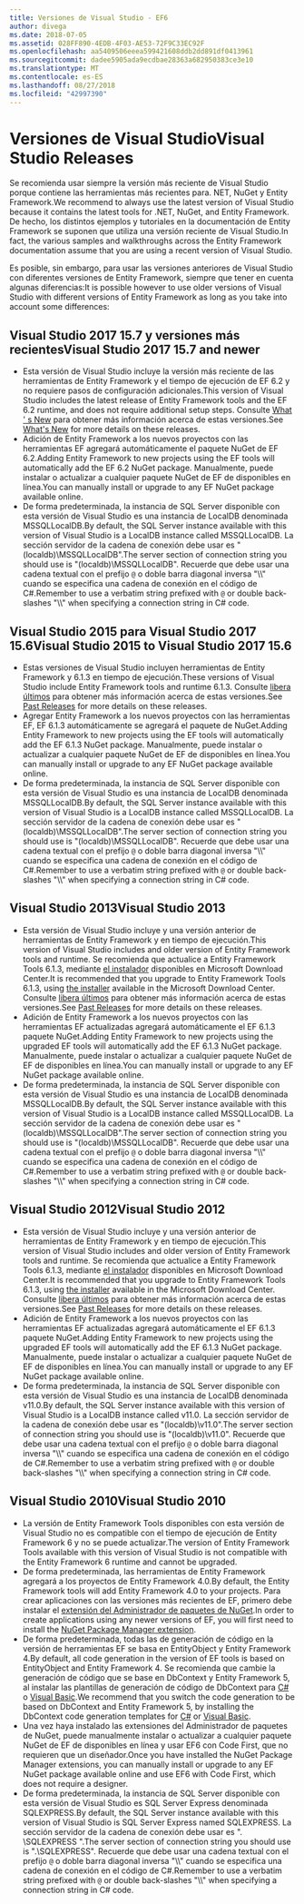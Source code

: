 ```yaml
---
title: Versiones de Visual Studio - EF6
author: divega
ms.date: 2018-07-05
ms.assetid: 028FF890-4EDB-4F03-AE53-72F9C33EC92F
ms.openlocfilehash: aa5409506eeea599421608ddb2dd891df0413961
ms.sourcegitcommit: dadee5905ada9ecdbae28363a682950383ce3e10
ms.translationtype: MT
ms.contentlocale: es-ES
ms.lasthandoff: 08/27/2018
ms.locfileid: "42997390"
---
```

# <a name="visual-studio-releases"></a><span data-ttu-id="9fbaa-102">Versiones de Visual Studio</span><span class="sxs-lookup"><span data-stu-id="9fbaa-102">Visual Studio Releases</span></span>

<span data-ttu-id="9fbaa-103">Se recomienda usar siempre la versión más reciente de Visual Studio porque contiene las herramientas más recientes para. NET, NuGet y Entity Framework.</span><span class="sxs-lookup"><span data-stu-id="9fbaa-103">We recommend to always use the latest version of Visual Studio because it contains the latest tools for .NET, NuGet, and Entity Framework.</span></span>
<span data-ttu-id="9fbaa-104">De hecho, los distintos ejemplos y tutoriales en la documentación de Entity Framework se suponen que utiliza una versión reciente de Visual Studio.</span><span class="sxs-lookup"><span data-stu-id="9fbaa-104">In fact, the various samples and walkthroughs across the Entity Framework documentation assume that you are using a recent version of Visual Studio.</span></span>

<span data-ttu-id="9fbaa-105">Es posible, sin embargo, para usar las versiones anteriores de Visual Studio con diferentes versiones de Entity Framework, siempre que tener en cuenta algunas diferencias:</span><span class="sxs-lookup"><span data-stu-id="9fbaa-105">It is possible however to use older versions of Visual Studio with different versions of Entity Framework as long as you take into account some differences:</span></span>

## <a name="visual-studio-2017-157-and-newer"></a><span data-ttu-id="9fbaa-106">Visual Studio 2017 15.7 y versiones más recientes</span><span class="sxs-lookup"><span data-stu-id="9fbaa-106">Visual Studio 2017 15.7 and newer</span></span>

- <span data-ttu-id="9fbaa-107">Esta versión de Visual Studio incluye la versión más reciente de las herramientas de Entity Framework y el tiempo de ejecución de EF 6.2 y no requiere pasos de configuración adicionales.</span><span class="sxs-lookup"><span data-stu-id="9fbaa-107">This version of Visual Studio includes the latest release of Entity Framework tools and the EF 6.2 runtime, and does not require additional setup steps.</span></span>
<span data-ttu-id="9fbaa-108">Consulte [What ' s New](~/ef6/what-is-new/index.md) para obtener más información acerca de estas versiones.</span><span class="sxs-lookup"><span data-stu-id="9fbaa-108">See [What's New](~/ef6/what-is-new/index.md) for more details on these releases.</span></span>
- <span data-ttu-id="9fbaa-109">Adición de Entity Framework a los nuevos proyectos con las herramientas EF agregará automáticamente el paquete NuGet de EF 6.2.</span><span class="sxs-lookup"><span data-stu-id="9fbaa-109">Adding Entity Framework to new projects using the EF tools will automatically add the EF 6.2 NuGet package.</span></span>
<span data-ttu-id="9fbaa-110">Manualmente, puede instalar o actualizar a cualquier paquete NuGet de EF de disponibles en línea.</span><span class="sxs-lookup"><span data-stu-id="9fbaa-110">You can manually install or upgrade to any EF NuGet package available online.</span></span>
- <span data-ttu-id="9fbaa-111">De forma predeterminada, la instancia de SQL Server disponible con esta versión de Visual Studio es una instancia de LocalDB denominada MSSQLLocalDB.</span><span class="sxs-lookup"><span data-stu-id="9fbaa-111">By default, the SQL Server instance available with this version of Visual Studio is a LocalDB instance called MSSQLLocalDB.</span></span>
<span data-ttu-id="9fbaa-112">La sección servidor de la cadena de conexión debe usar es "(localdb)\\MSSQLLocalDB".</span><span class="sxs-lookup"><span data-stu-id="9fbaa-112">The server section of connection string you should use is "(localdb)\\MSSQLLocalDB".</span></span>
<span data-ttu-id="9fbaa-113">Recuerde que debe usar una cadena textual con el prefijo `@` o doble barra diagonal inversa "\\\\" cuando se especifica una cadena de conexión en el código de C#.</span><span class="sxs-lookup"><span data-stu-id="9fbaa-113">Remember to use a verbatim string prefixed with `@` or double back-slashes "\\\\" when specifying a connection string in C# code.</span></span>  


## <a name="visual-studio-2015-to-visual-studio-2017-156"></a><span data-ttu-id="9fbaa-114">Visual Studio 2015 para Visual Studio 2017 15.6</span><span class="sxs-lookup"><span data-stu-id="9fbaa-114">Visual Studio 2015 to Visual Studio 2017 15.6</span></span>

- <span data-ttu-id="9fbaa-115">Estas versiones de Visual Studio incluyen herramientas de Entity Framework y 6.1.3 en tiempo de ejecución.</span><span class="sxs-lookup"><span data-stu-id="9fbaa-115">These versions of Visual Studio include Entity Framework tools and runtime 6.1.3.</span></span>
<span data-ttu-id="9fbaa-116">Consulte [libera últimos](~/ef6/what-is-new/past-releases.md#ef-613) para obtener más información acerca de estas versiones.</span><span class="sxs-lookup"><span data-stu-id="9fbaa-116">See [Past Releases](~/ef6/what-is-new/past-releases.md#ef-613) for more details on these releases.</span></span>
- <span data-ttu-id="9fbaa-117">Agregar Entity Framework a los nuevos proyectos con las herramientas EF, EF 6.1.3 automáticamente se agregará el paquete de NuGet.</span><span class="sxs-lookup"><span data-stu-id="9fbaa-117">Adding Entity Framework to new projects using the EF tools will automatically add the EF 6.1.3 NuGet package.</span></span>
<span data-ttu-id="9fbaa-118">Manualmente, puede instalar o actualizar a cualquier paquete NuGet de EF de disponibles en línea.</span><span class="sxs-lookup"><span data-stu-id="9fbaa-118">You can manually install or upgrade to any EF NuGet package available online.</span></span>
- <span data-ttu-id="9fbaa-119">De forma predeterminada, la instancia de SQL Server disponible con esta versión de Visual Studio es una instancia de LocalDB denominada MSSQLLocalDB.</span><span class="sxs-lookup"><span data-stu-id="9fbaa-119">By default, the SQL Server instance available with this version of Visual Studio is a LocalDB instance called MSSQLLocalDB.</span></span>
<span data-ttu-id="9fbaa-120">La sección servidor de la cadena de conexión debe usar es "(localdb)\\MSSQLLocalDB".</span><span class="sxs-lookup"><span data-stu-id="9fbaa-120">The server section of connection string you should use is "(localdb)\\MSSQLLocalDB".</span></span>
<span data-ttu-id="9fbaa-121">Recuerde que debe usar una cadena textual con el prefijo `@` o doble barra diagonal inversa "\\\\" cuando se especifica una cadena de conexión en el código de C#.</span><span class="sxs-lookup"><span data-stu-id="9fbaa-121">Remember to use a verbatim string prefixed with `@` or double back-slashes "\\\\" when specifying a connection string in C# code.</span></span>  


## <a name="visual-studio-2013"></a><span data-ttu-id="9fbaa-122">Visual Studio 2013</span><span class="sxs-lookup"><span data-stu-id="9fbaa-122">Visual Studio 2013</span></span>
- <span data-ttu-id="9fbaa-123">Esta versión de Visual Studio incluye y una versión anterior de herramientas de Entity Framework y en tiempo de ejecución.</span><span class="sxs-lookup"><span data-stu-id="9fbaa-123">This version of Visual Studio includes and older version of Entity Framework tools and runtime.</span></span>
<span data-ttu-id="9fbaa-124">Se recomienda que actualice a Entity Framework Tools 6.1.3, mediante [el instalador](https://www.microsoft.com/en-us/download/details.aspx?id=40762) disponibles en Microsoft Download Center.</span><span class="sxs-lookup"><span data-stu-id="9fbaa-124">It is recommended that you upgrade to Entity Framework Tools 6.1.3, using [the installer](https://www.microsoft.com/en-us/download/details.aspx?id=40762) available in the Microsoft Download Center.</span></span>
<span data-ttu-id="9fbaa-125">Consulte [libera últimos](~/ef6/what-is-new/past-releases.md#ef-613) para obtener más información acerca de estas versiones.</span><span class="sxs-lookup"><span data-stu-id="9fbaa-125">See [Past Releases](~/ef6/what-is-new/past-releases.md#ef-613) for more details on these releases.</span></span>
- <span data-ttu-id="9fbaa-126">Adición de Entity Framework a los nuevos proyectos con las herramientas EF actualizadas agregará automáticamente el EF 6.1.3 paquete NuGet.</span><span class="sxs-lookup"><span data-stu-id="9fbaa-126">Adding Entity Framework to new projects using the upgraded EF tools will automatically add the EF 6.1.3 NuGet package.</span></span>
<span data-ttu-id="9fbaa-127">Manualmente, puede instalar o actualizar a cualquier paquete NuGet de EF de disponibles en línea.</span><span class="sxs-lookup"><span data-stu-id="9fbaa-127">You can manually install or upgrade to any EF NuGet package available online.</span></span>
- <span data-ttu-id="9fbaa-128">De forma predeterminada, la instancia de SQL Server disponible con esta versión de Visual Studio es una instancia de LocalDB denominada MSSQLLocalDB.</span><span class="sxs-lookup"><span data-stu-id="9fbaa-128">By default, the SQL Server instance available with this version of Visual Studio is a LocalDB instance called MSSQLLocalDB.</span></span>
<span data-ttu-id="9fbaa-129">La sección servidor de la cadena de conexión debe usar es "(localdb)\\MSSQLLocalDB".</span><span class="sxs-lookup"><span data-stu-id="9fbaa-129">The server section of connection string you should use is "(localdb)\\MSSQLLocalDB".</span></span>
<span data-ttu-id="9fbaa-130">Recuerde que debe usar una cadena textual con el prefijo `@` o doble barra diagonal inversa "\\\\" cuando se especifica una cadena de conexión en el código de C#.</span><span class="sxs-lookup"><span data-stu-id="9fbaa-130">Remember to use a verbatim string prefixed with `@` or double back-slashes "\\\\" when specifying a connection string in C# code.</span></span>  

## <a name="visual-studio-2012"></a><span data-ttu-id="9fbaa-131">Visual Studio 2012</span><span class="sxs-lookup"><span data-stu-id="9fbaa-131">Visual Studio 2012</span></span>

- <span data-ttu-id="9fbaa-132">Esta versión de Visual Studio incluye y una versión anterior de herramientas de Entity Framework y en tiempo de ejecución.</span><span class="sxs-lookup"><span data-stu-id="9fbaa-132">This version of Visual Studio includes and older version of Entity Framework tools and runtime.</span></span>
<span data-ttu-id="9fbaa-133">Se recomienda que actualice a Entity Framework Tools 6.1.3, mediante [el instalador](https://www.microsoft.com/en-us/download/details.aspx?id=40762) disponibles en Microsoft Download Center.</span><span class="sxs-lookup"><span data-stu-id="9fbaa-133">It is recommended that you upgrade to Entity Framework Tools 6.1.3, using [the installer](https://www.microsoft.com/en-us/download/details.aspx?id=40762) available in the Microsoft Download Center.</span></span>
<span data-ttu-id="9fbaa-134">Consulte [libera últimos](~/ef6/what-is-new/past-releases.md#ef-613) para obtener más información acerca de estas versiones.</span><span class="sxs-lookup"><span data-stu-id="9fbaa-134">See [Past Releases](~/ef6/what-is-new/past-releases.md#ef-613) for more details on these releases.</span></span>
- <span data-ttu-id="9fbaa-135">Adición de Entity Framework a los nuevos proyectos con las herramientas EF actualizadas agregará automáticamente el EF 6.1.3 paquete NuGet.</span><span class="sxs-lookup"><span data-stu-id="9fbaa-135">Adding Entity Framework to new projects using the upgraded EF tools will automatically add the EF 6.1.3 NuGet package.</span></span>
<span data-ttu-id="9fbaa-136">Manualmente, puede instalar o actualizar a cualquier paquete NuGet de EF de disponibles en línea.</span><span class="sxs-lookup"><span data-stu-id="9fbaa-136">You can manually install or upgrade to any EF NuGet package available online.</span></span>
- <span data-ttu-id="9fbaa-137">De forma predeterminada, la instancia de SQL Server disponible con esta versión de Visual Studio es una instancia de LocalDB denominada v11.0.</span><span class="sxs-lookup"><span data-stu-id="9fbaa-137">By default, the SQL Server instance available with this version of Visual Studio is a LocalDB instance called v11.0.</span></span>
<span data-ttu-id="9fbaa-138">La sección servidor de la cadena de conexión debe usar es "(localdb)\\v11.0".</span><span class="sxs-lookup"><span data-stu-id="9fbaa-138">The server section of connection string you should use is "(localdb)\\v11.0".</span></span>
<span data-ttu-id="9fbaa-139">Recuerde que debe usar una cadena textual con el prefijo `@` o doble barra diagonal inversa "\\\\" cuando se especifica una cadena de conexión en el código de C#.</span><span class="sxs-lookup"><span data-stu-id="9fbaa-139">Remember to use a verbatim string prefixed with `@` or double back-slashes "\\\\" when specifying a connection string in C# code.</span></span>  

## <a name="visual-studio-2010"></a><span data-ttu-id="9fbaa-140">Visual Studio 2010</span><span class="sxs-lookup"><span data-stu-id="9fbaa-140">Visual Studio 2010</span></span>

- <span data-ttu-id="9fbaa-141">La versión de Entity Framework Tools disponibles con esta versión de Visual Studio no es compatible con el tiempo de ejecución de Entity Framework 6 y no se puede actualizar.</span><span class="sxs-lookup"><span data-stu-id="9fbaa-141">The version of Entity Framework Tools available with this version of Visual Studio is not compatible with the Entity Framework 6 runtime and cannot be upgraded.</span></span>
- <span data-ttu-id="9fbaa-142">De forma predeterminada, las herramientas de Entity Framework agregará a los proyectos de Entity Framework 4.0.</span><span class="sxs-lookup"><span data-stu-id="9fbaa-142">By default, the Entity Framework tools will add Entity Framework 4.0 to your projects.</span></span>
<span data-ttu-id="9fbaa-143">Para crear aplicaciones con las versiones más recientes de EF, primero debe instalar el [extensión del Administrador de paquetes de NuGet](https://marketplace.visualstudio.com/items?itemName=NuGetTeam.NuGetPackageManager).</span><span class="sxs-lookup"><span data-stu-id="9fbaa-143">In order to create applications using any newer versions of EF, you will first need to install the [NuGet Package Manager extension](https://marketplace.visualstudio.com/items?itemName=NuGetTeam.NuGetPackageManager).</span></span>
- <span data-ttu-id="9fbaa-144">De forma predeterminada, todas las de generación de código en la versión de herramientas EF se basa en EntityObject y Entity Framework 4.</span><span class="sxs-lookup"><span data-stu-id="9fbaa-144">By default, all code generation in the version of EF tools is based on EntityObject and Entity Framework 4.</span></span>
<span data-ttu-id="9fbaa-145">Se recomienda que cambie la generación de código que se base en DbContext y Entity Framework 5, al instalar las plantillas de generación de código de DbContext para [C#](https://marketplace.visualstudio.com/items?itemName=EntityFrameworkTeam.EF5xDbContextGeneratorforC) o [Visual Basic](https://marketplace.visualstudio.com/items?itemName=EntityFrameworkTeam.EF5xDbContextGeneratorforVBNET).</span><span class="sxs-lookup"><span data-stu-id="9fbaa-145">We recommend that you switch the code generation to be based on DbContext and Entity Framework 5, by installing the DbContext code generation templates for [C#](https://marketplace.visualstudio.com/items?itemName=EntityFrameworkTeam.EF5xDbContextGeneratorforC) or [Visual Basic](https://marketplace.visualstudio.com/items?itemName=EntityFrameworkTeam.EF5xDbContextGeneratorforVBNET).</span></span>
- <span data-ttu-id="9fbaa-146">Una vez haya instalado las extensiones del Administrador de paquetes de NuGet, puede manualmente instalar o actualizar a cualquier paquete NuGet de EF de disponibles en línea y usar EF6 con Code First, que no requieren que un diseñador.</span><span class="sxs-lookup"><span data-stu-id="9fbaa-146">Once you have installed the NuGet Package Manager extensions, you can manually install or upgrade to any EF NuGet package available online and use EF6 with Code First, which does not require a designer.</span></span>
- <span data-ttu-id="9fbaa-147">De forma predeterminada, la instancia de SQL Server disponible con esta versión de Visual Studio es SQL Server Express denominada SQLEXPRESS.</span><span class="sxs-lookup"><span data-stu-id="9fbaa-147">By default, the SQL Server instance available with this version of Visual Studio is SQL Server Express named SQLEXPRESS.</span></span>
<span data-ttu-id="9fbaa-148">La sección servidor de la cadena de conexión debe usar es ". \\SQLEXPRESS ".</span><span class="sxs-lookup"><span data-stu-id="9fbaa-148">The server section of connection string you should use is ".\\SQLEXPRESS".</span></span>
<span data-ttu-id="9fbaa-149">Recuerde que debe usar una cadena textual con el prefijo `@` o doble barra diagonal inversa "\\\\" cuando se especifica una cadena de conexión en el código de C#.</span><span class="sxs-lookup"><span data-stu-id="9fbaa-149">Remember to use a verbatim string prefixed with `@` or double back-slashes "\\\\" when specifying a connection string in C# code.</span></span>
